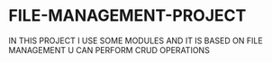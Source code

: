# FILE-MANAGEMENT-PROJECT
IN THIS PROJECT I USE SOME MODULES AND IT IS BASED ON FILE MANAGEMENT U CAN PERFORM CRUD OPERATIONS
